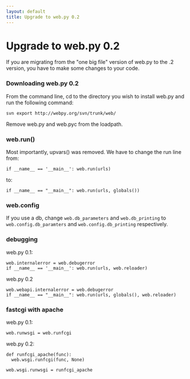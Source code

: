 ```yaml
---
layout: default
title: Upgrade to web.py 0.2
---
```


# Upgrade to web.py 0.2

If you are migrating from the "one big file" version of web.py to the .2 version, you have to make some changes to your code.  


### Downloading web.py 0.2

From the command line, cd to the directory you wish to install web.py and run the following command:

    svn export http://webpy.org/svn/trunk/web/ 

Remove web.py and web.pyc from the loadpath.

### web.run()

Most importantly, upvars() was removed.  We have to change the run line from:

    if __name__ == '__main__': web.run(urls)

to:

    if __name__ == "__main__": web.run(urls, globals())


### web.config

If you use a db, change `web.db_parameters` and `web.db_printing` to `web.config.db_paramters` and `web.config.db_printing` respectively.


### debugging

web.py 0.1:

    web.internalerror = web.debugerror
    if __name__ == '__main__': web.run(urls, web.reloader)

web.py 0.2

    web.webapi.internalerror = web.debugerror
    if __name__ == "__main__": web.run(urls, globals(), web.reloader)

### fastcgi with apache

web.py 0.1:

    web.runwsgi = web.runfcgi

web.py 0.2:

    def runfcgi_apache(func):
      web.wsgi.runfcgi(func, None)

    web.wsgi.runwsgi = runfcgi_apache